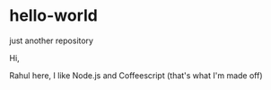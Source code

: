 # hello-world
just another repository

Hi,

Rahul here, I like Node.js and Coffeescript (that's what I'm made off)
